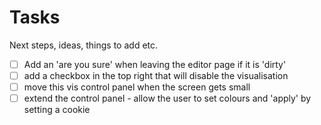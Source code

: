 # Tasks

Next steps, ideas, things to add etc.

- [ ] Add an 'are you sure' when leaving the editor page if it is 'dirty'
- [ ] add a checkbox in the top right that will disable the visualisation
- [ ] move this vis control panel when the screen gets small
- [ ] extend the control panel - allow the user to set colours and 'apply' by setting a cookie